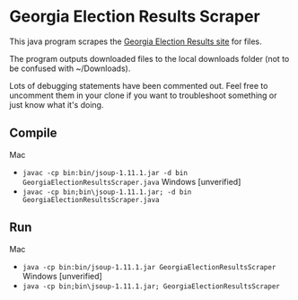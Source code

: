 # Georgia Election Results Scraper

This java program scrapes the [Georgia Election Results site](http://results.enr.clarityelections.com/GA/63991/184321/en/select-county.html) for files.

The program outputs downloaded files to the local downloads folder (not to be confused with ~/Downloads).

Lots of debugging statements have been commented out. 
Feel free to uncomment them in your clone if you want to troubleshoot something or just know what it's doing.

## Compile
Mac
* `javac -cp bin:bin/jsoup-1.11.1.jar -d bin GeorgiaElectionResultsScraper.java`
Windows [unverified]
* `javac -cp bin;bin\jsoup-1.11.1.jar; -d bin GeorgiaElectionResultsScraper.java`

## Run
Mac
* `java -cp bin:bin/jsoup-1.11.1.jar GeorgiaElectionResultsScraper`
Windows [unverified]
* `java -cp bin;bin\jsoup-1.11.1.jar; GeorgiaElectionResultsScraper`